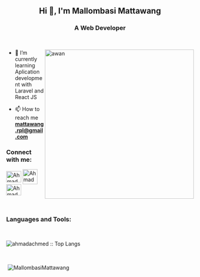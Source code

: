 
<h2 align="center">Hi 👋, I'm Mallombasi Mattawang</h1>
<h3 align="center">A Web Developer</h3>

<br>

<p><img align="right" src="https://github.com/Adam-pw/Adam-pw/blob/main/animation_500_kxa883sd.gif" height="400" alt="awan" /></p>


- 🌱 I’m currently learning Aplication development with Laravel and React JS

- 📫 How to reach me **mattawang.rpl@gmail.com**



<h3 align="left">Connect with me:</h3>
<p align="left">
  <a href="https://www.linkedin.com/in/mattawang-91/" target="blank"><img align="center"
      src="https://raw.githubusercontent.com/rahuldkjain/github-profile-readme-generator/master/src/images/icons/Social/linked-in-alt.svg"
      alt="Ahmad Ilham" height="30" width="40" /></a>
  <a href="https://web.facebook.com/seringanawan91/" target="blank"><img align="center"
      src="https://raw.githubusercontent.com/rahuldkjain/github-profile-readme-generator/master/src/images/icons/Social/facebook.svg"
      alt="Ahmad Ilham height="30" width="40" /></a>
  <a href="https://www.instagram.com/seringanawan/" target="blank"><img align="center"
      src="https://raw.githubusercontent.com/rahuldkjain/github-profile-readme-generator/master/src/images/icons/Social/instagram.svg"
      alt="Ahmad Ilham" height="30" width="40" /></a>
</p>

<br>

<h3 align="left">Languages and Tools:</h3>

<br>

<p align="left"><img src="https://github-readme-stats.vercel.app/api/top-langs/?username=MallombasiMattawang&langs_count=10&theme=tokyonight&layout=compact" alt="ahmadachmed :: Top Langs" /></p>
  <br>

<p>&nbsp;<img align="center" src="https://github-readme-stats.vercel.app/api?username=MallombasiMattawang&show_icons=true&theme=tokyonight&locale=en"
    alt="MallombasiMattawang" /></p>
    